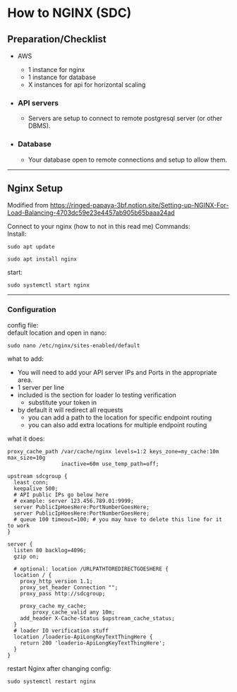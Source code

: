 # How to NGINX (SDC)

## Preparation/Checklist

- AWS<br>
  - 1 instance for nginx<br>
  - 1 instance for database<br>
  - X instances for api for horizontal scaling


- ### API servers
  - Servers are setup to connect to remote postgresql server (or other DBMS).
- ### Database
  - Your database open to remote connections and setup to allow them.


---
## Nginx Setup
Modified from
https://ringed-papaya-3bf.notion.site/Setting-up-NGINX-For-Load-Balancing-4703dc59e23e4457ab905b65baaa24ad

Connect to your nginx (how to not in this read me)
Commands:<br>
Install:
```
sudo apt update
```
```
sudo apt install nginx
```
start:<br>
```
sudo systemctl start nginx
```
---
### Configuration
config file:<br>
default location and open in nano:
```
sudo nano /etc/nginx/sites-enabled/default
```
what to add:<br>
- You will need to add your API server IPs and Ports in the appropriate area.<br>
- 1 server per line
- included is the section for loader Io testing verification
  - substitute your token in
- by default it will redirect all requests
  - you can add a path to the location for specific endpoint routing
  - you can also add extra locations for multiple endpoint routing 

what it does: 
```
proxy_cache_path /var/cache/nginx levels=1:2 keys_zone=my_cache:10m max_size=10g 
                 inactive=60m use_temp_path=off;

upstream sdcgroup {
  least_conn;
  keepalive 500;
  # API public IPs go below here
  # example: server 123.456.789.01:9999;
  server PublicIpHoesHere:PortNumberGoesHere;
  server PublicIpHoesHere:PortNumberGoesHere;
  # queue 100 timeout=100; # you may have to delete this line for it to work
}

server {
  listen 80 backlog=4096;
  gzip on;

  # optional: location /URLPATHTOREDIRECTGOESHERE {
  location / {
    proxy_http_version 1.1;
    proxy_set_header Connection "";
    proxy_pass http://sdcgroup;

    proxy_cache my_cache;
		proxy_cache_valid any 10m;
    add_header X-Cache-Status $upstream_cache_status;
  }
  # loader IO verification stuff
  location /loaderio-ApiLongKeyTextThingHere {
    return 200 'loaderio-ApiLongKeyTextThingHere';
  }
}
```

restart Nginx after changing config:
```
sudo systemctl restart nginx
```




